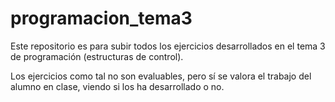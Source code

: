 # programacion_tema3

Este repositorio es para subir todos los ejercicios desarrollados en el tema 3 de programación (estructuras de control).

Los ejercicios como tal no son evaluables, pero sí se valora el trabajo del alumno en clase, viendo si los ha desarrollado o no.
